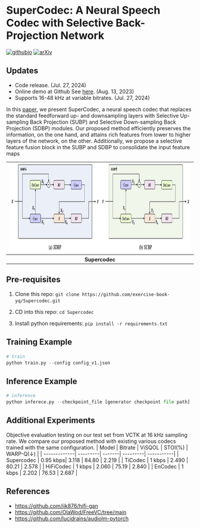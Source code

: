 # SuperCodec: A Neural Speech Codec with Selective Back-Projection Network
[![githubio](https://img.shields.io/static/v1?message=Audio%20Samples&logo=Github&labelColor=grey&color=blue&logoColor=white&label=%20&style=flat)](https://exercise-book-yq.github.io/SuperCodec-Demo/)
[![arXiv](https://img.shields.io/badge/arXiv-Paper-<COLOR>.svg)](https://arxiv.org/abs/2407.20530)

## Updates

- Code release. (Jul. 27, 2024)
- Online demo at Github See [here](https://exercise-book-yq.github.io/SuperCodec-Demo/). (Aug. 13, 2023)
- Supports 16-48 kHz at variable bitrates. (Jul. 27, 2024)

In this [paper](https://arxiv.org/abs/2407.20530), we present SuperCodec, a neural speech codec that replaces the standard feedforward up- and downsampling layers with Selective Up-sampling Back Projection (SUBP) and Selective Down-sampling Back Projection (SDBP) modules. Our proposed method efficiently preserves the information, on the one hand, and attains rich features from lower to higher layers of the network, on the other. Additionally, we propose a selective feature fusion block in the SUBP and SDBP to consolidate the input feature maps

<table style="width:100%">
  <tr>
    <td><img src="./resources/supercodec.png" alt="inference" height="240"></td>
  </tr>
  <tr>
    <th>Supercodec</th>
  </tr>
</table>

## Pre-requisites

1. Clone this repo: `git clone https://github.com/exercise-book-yq/Supercodec.git`

2. CD into this repo: `cd Supercodec`

3. Install python requirements: `pip install -r requirements.txt`


## Training Example

```python
# train
python train.py --config config_v1.json
```

## Inference Example

```python
# inference
python inferece.py --checkpoint_file [generator checkpoint file path]
```

## Additional Experiments
Objective evaluation testing on our test set from VCTK at 16 kHz sampling rate. We compare our proposed method with existing various codecs trained with the same configuration.
| Model         | Bitrate   | ViSQOL | STOI(%)  | WARP-Q(↓)  |
| -------------| ---------| -------| ---------| -----------|
| Supercodec | 0.95 kbps| 3.118  | 84.80    | 2.219      |
| TiCodec       | 1 kbps   | 2.490  | 80.21    | 2.578      |
| HiFiCodec     | 1 kbps   | 2.060  | 75.19    | 2.840      |
| EnCodec       | 1 kbps   | 2.202  | 76.53    | 2.687      |

## References

- https://github.com/jik876/hifi-gan
- https://github.com/OlaWod/FreeVC/tree/main
- https://github.com/lucidrains/audiolm-pytorch
